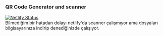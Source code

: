 ### QR Code Generator and scanner 
[![Netlify Status](https://api.netlify.com/api/v1/badges/50dfd9c2-3e79-430b-935d-eedee114bb52/deploy-status)](https://app.netlify.com/sites/lovely-gecko-8aeba1/deploys) <br />
Bilmediğim bir hatadan dolayı netlify'da scanner çalışmıyor ama dosyaları bilgisayarınıza indirip denediğinizde çalışıyor.
